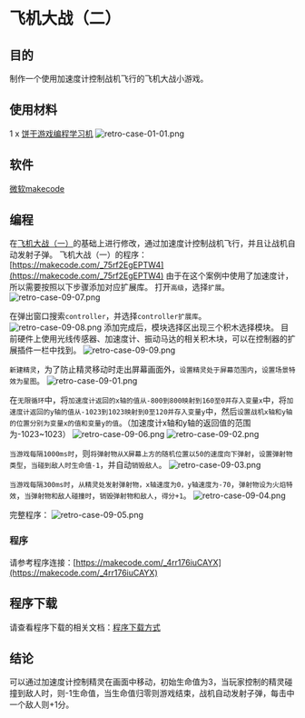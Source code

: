 # 飞机大战（二）

## 目的
制作一个使用加速度计控制战机飞行的飞机大战小游戏。

## 使用材料
1 x [饼干游戏编程学习机](https://item.taobao.com/item.htm?spm=a1z10.5-c-s.w4002-18602834185.82.51a95ccfE1IJt1&id=644090757603)
![retro-case-01-01.png](https://cdn.nlark.com/yuque/0/2021/png/12684684/1621232942695-64f1bd5c-64d1-4b18-a446-d057ff58bdf4.png#clientId=u290807aa-dcd0-4&from=ui&height=286&id=u89db64dd&margin=%5Bobject%20Object%5D&name=retro-case-01-01.png&originHeight=497&originWidth=400&originalType=binary&ratio=1&size=213971&status=done&style=none&taskId=u8294799d-88ae-4f0d-9430-a08c54e4683&width=230)

## 软件
[微软makecode](https://arcade.makecode.com/)

## 编程
在[飞机大战（一）](https://www.yuque.com/elecfreaks-learn/retro/bm01di)的基础上进行修改，通过加速度计控制战机飞行，并且让战机自动发射子弹。
飞机大战（一）的程序：[https://makecode.com/_75rf2EgEPTW4](https://makecode.com/_75rf2EgEPTW4)
由于在这个案例中使用了加速度计，所以需要按照以下步骤添加对应扩展库。
打开`高级`，选择`扩展`。
![retro-case-09-07.png](https://cdn.nlark.com/yuque/0/2021/png/12684684/1623318144827-822b5245-863a-4054-9be2-f6caef34e803.png#clientId=uec72d3f4-d703-4&from=drop&id=u90726c1f&margin=%5Bobject%20Object%5D&name=retro-case-09-07.png&originHeight=399&originWidth=600&originalType=binary&ratio=1&size=64054&status=done&style=none&taskId=ue024cbe6-3a04-4c67-8734-0f3478e0521)

在弹出窗口搜索`controller`，并选择`controller扩展库`。
![retro-case-09-08.png](https://cdn.nlark.com/yuque/0/2021/png/12684684/1623318371993-213e0c57-9a52-44de-a225-f52dbcb02744.png#clientId=uec72d3f4-d703-4&from=drop&id=u0b0a2c8d&margin=%5Bobject%20Object%5D&name=retro-case-09-08.png&originHeight=270&originWidth=600&originalType=binary&ratio=1&size=36529&status=done&style=none&taskId=ub31da819-2c91-4280-b957-783c65a38bf)
添加完成后，模块选择区出现三个积木选择模块。
目前硬件上使用光线传感器、加速度计、振动马达的相关积木块，可以在控制器的扩展插件一栏中找到。
![retro-case-09-09.png](https://cdn.nlark.com/yuque/0/2021/png/12684684/1623318841107-51b7c655-94a5-4d96-a552-8a54afc62c59.png#clientId=uec72d3f4-d703-4&from=drop&id=u4307e196&margin=%5Bobject%20Object%5D&name=retro-case-09-09.png&originHeight=408&originWidth=600&originalType=binary&ratio=1&size=100563&status=done&style=none&taskId=u18fab68d-7db9-4344-a919-3fa570a6763)

`新建精灵`，为了防止精灵移动时走出屏幕画面外，`设置精灵处于屏幕范围内`，`设置场景特效为星图`。
![retro-case-09-01.png](https://cdn.nlark.com/yuque/0/2021/png/12684684/1623316438077-caf69c50-21f6-4ede-b9ea-b32e16557e73.png#clientId=uec72d3f4-d703-4&from=drop&id=u43fb40f4&margin=%5Bobject%20Object%5D&name=retro-case-09-01.png&originHeight=203&originWidth=354&originalType=binary&ratio=1&size=30386&status=done&style=none&taskId=u655318d7-22ae-476a-ac36-19d2e2cbc1f)

在`无限循环`中，将`加速度计返回的x轴的值从-800到800映射到160至0并存入变量x`中，将`加速度计返回的y轴的值从-1023到1023映射到0至120并存入变量y`中，然后`设置战机x轴和y轴的位置分别为变量x的值和变量y的值`。（加速度计x轴和y轴的返回值的范围为-1023~1023）
![retro-case-09-06.png](https://cdn.nlark.com/yuque/0/2021/png/12684684/1623317585524-991086cd-5909-4916-b47b-3c27f356750d.png#clientId=uec72d3f4-d703-4&from=drop&height=542&id=u88389d67&margin=%5Bobject%20Object%5D&name=retro-case-09-06.png&originHeight=737&originWidth=544&originalType=binary&ratio=1&size=96243&status=done&style=none&taskId=u9d43b82b-03e9-4b68-aa8c-7b22bc6df0d&width=400)
![retro-case-09-02.png](https://cdn.nlark.com/yuque/0/2021/png/12684684/1623316503830-556d27d4-82bd-459e-92dd-7f27f22f48ed.png#clientId=uec72d3f4-d703-4&from=drop&id=ub22366a5&margin=%5Bobject%20Object%5D&name=retro-case-09-02.png&originHeight=170&originWidth=567&originalType=binary&ratio=1&size=44773&status=done&style=none&taskId=uedbf4414-cc14-427f-b945-8e9ef20adc8)

`当游戏每隔1000ms时`，则`将弹射物从X屏幕上方的随机位置以50的速度向下弹射`，`设置弹射物类型`，`当碰到敌人时生命值-1`，并自动`销毁敌人`。
![retro-case-09-03.png](https://cdn.nlark.com/yuque/0/2021/png/12684684/1623317077853-7b0f5f3b-0b80-4c25-8caa-3c91631c173d.png#clientId=uec72d3f4-d703-4&from=drop&id=DSrOf&margin=%5Bobject%20Object%5D&name=retro-case-09-03.png&originHeight=304&originWidth=463&originalType=binary&ratio=1&size=62758&status=done&style=none&taskId=u08c5b318-7dd4-4e14-b04e-d083d09ccd4)

`当游戏每隔300ms时`，`从精灵处发射弹射物，x轴速度为0，y轴速度为-70`，`弹射物设为火焰特效`，`当弹射物和敌人碰撞时`，`销毁弹射物和敌人`，`得分+1`。
![retro-case-09-04.png](https://cdn.nlark.com/yuque/0/2021/png/12684684/1623317428764-0dfd49b9-106b-494e-b900-21f3a92281b0.png#clientId=uec72d3f4-d703-4&from=drop&id=ufbb9e5ea&margin=%5Bobject%20Object%5D&name=retro-case-09-04.png&originHeight=265&originWidth=510&originalType=binary&ratio=1&size=47875&status=done&style=none&taskId=u21fc028c-5130-4dbd-a350-53f5c6972b5)

完整程序：
![retro-case-09-05.png](https://cdn.nlark.com/yuque/0/2021/png/12684684/1623317407875-eb89184b-5239-4a8b-8d37-8d30c1f8d39a.png#clientId=uec72d3f4-d703-4&from=drop&id=u1e5d281a&margin=%5Bobject%20Object%5D&name=retro-case-09-05.png&originHeight=933&originWidth=600&originalType=binary&ratio=1&size=188651&status=done&style=none&taskId=u9ea61614-d557-4abc-9eb9-db3c08fde73)

### 程序

请参考程序连接：[https://makecode.com/_4rr176iuCAYX](https://makecode.com/_4rr176iuCAYX)

## 程序下载
请查看程序下载的相关文档：[程序下载方式](https://www.yuque.com/elecfreaks-learn/retro/wxo25w)

## 结论
可以通过加速度计控制精灵在画面中移动，初始生命值为3，当玩家控制的精灵碰撞到敌人时，则-1生命值，当生命值归零则游戏结束，战机自动发射子弹，每击中一个敌人则+1分。
